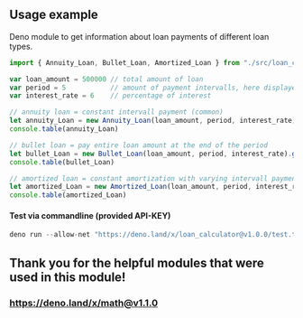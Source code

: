## Usage example
Deno module to get information about loan payments of different loan types. 


```js
import { Annuity_Loan, Bullet_Loan, Amortized_Loan } from "./src/loan_calculation.ts"

var loan_amount = 500000 // total amount of loan
var period = 5           // amount of payment intervalls, here displayed in years
var interest_rate = 6    // percentage of interest

// annuity loan = constant intervall payment (common)
let annuity_Loan = new Annuity_Loan(loan_amount, period, interest_rate).get_table()
console.table(annuity_Loan)

// bullet loan = pay entire loan amount at the end of the period
let bullet_Loan = new Bullet_Loan(loan_amount, period, interest_rate).get_table()
console.table(bullet_Loan)

// amortized loan = constant amortization with varying intervall payments
let amortized_Loan = new Amortized_Loan(loan_amount, period, interest_rate).get_table()
console.table(amortized_Loan)
```

#### Test via commandline (provided API-KEY)
```js
deno run --allow-net "https://deno.land/x/loan_calculator@v1.0.0/test.ts"
```


## Thank you for the helpful modules that were used in this module!
### https://deno.land/x/math@v1.1.0

